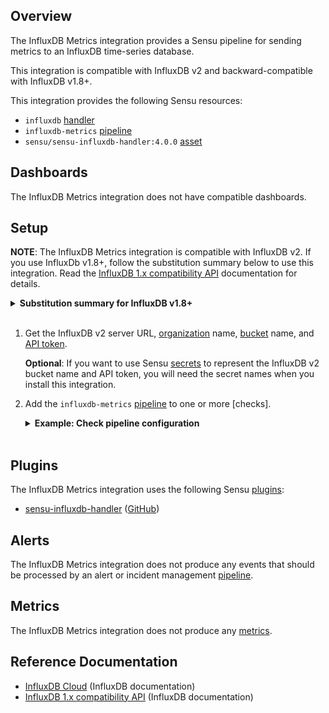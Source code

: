 ## Overview

<!-- Sensu Integration description; supports markdown -->

The InfluxDB Metrics integration provides a Sensu pipeline for sending metrics to an InfluxDB time-series database.

This integration is compatible with InfluxDB v2 and backward-compatible with InfluxDB v1.8+.

<!-- Provide a high level overview of the integration contents (e.g. checks, filters, mutators, handlers, assets, etc) -->

This integration provides the following Sensu resources:

* `influxdb` [handler]
* `influxdb-metrics` [pipeline]
* `sensu/sensu-influxdb-handler:4.0.0` [asset]

## Dashboards

<!-- List of supported dashboards w/ screenshots (supports png, jpeg, and gif images; relative paths only; e.g. `![](img/dashboard-1.png)` )-->

The InfluxDB Metrics integration does not have compatible dashboards.

## Setup

<!-- Sensu Integration setup instructions, including Sensu agent configuration and external component configuration -->
<!-- EXAMPLE: what configuration (if any) is required in a third-party service to enable monitoring? -->

**NOTE**: The InfluxDB Metrics integration is compatible with InfluxDB v2. If you use InfluxDb v1.8+, follow the substitution summary below to use this integration. Read the [InfluxDB 1.x compatibility API] documentation for details.

<details><summary><strong>Substitution summary for InfluxDB v1.8+</strong></summary>

If you use InfluxDB v1.8+, use the following substitutions to install this integration:

- Use an empty string for the organization name.
- Use [database and retention policy mapping] (e.g. `sensu/autogen`) for the bucket name. To use the default retention policy, use only the database name (e.g. `sensu`).
- Use the InfluxDB username and password separated by a colon to create an API token: `<USERNAME>:<PASSWORD>`. If the InfluxDB server doesn't require authentication, use an empty string (`""`). 

</details>
<br>

1. Get the InfluxDB v2 server URL, [organization] name, [bucket] name, and [API token].

   **Optional**: If you want to use Sensu [secrets] to represent the InfluxDB v2 bucket name and API token, you will need the secret names when you install this integration.

1. Add the `influxdb-metrics` [pipeline] to one or more [checks].

   <details><summary><strong>Example: Check pipeline configuration</strong></summary>

   ```yaml
   spec:
     pipelines:
       - api_version: core/v2
         type: Pipeline
         name: influxdb-metrics
   ```

   </details>
   <br>

## Plugins

<!-- Links to any Sensu Integration dependencies (i.e. Sensu Plugins) -->

The InfluxDB Metrics integration uses the following Sensu [plugins]:

- [sensu-influxdb-handler][sensu-influxdb-handler-bonsai] ([GitHub][sensu-elasticsearch-influxdb-github])

## Alerts

<!-- List of all alerts generated by this integration. -->

The InfluxDB Metrics integration does not produce any events that should be processed by an alert or incident management [pipeline].

## Metrics

<!-- List of all metrics or events collected by this integration. -->

The InfluxDB Metrics integration does not produce any [metrics].

## Reference Documentation

<!-- Please provide links to any relevant reference documentation to help users learn more and/or troubleshoot this integration. -->

- [InfluxDB Cloud] (InfluxDB documentation)
- [InfluxDB 1.x compatibility API] (InfluxDB documentation)


<!-- Links -->
[check]: https://docs.sensu.io/sensu-go/latest/observability-pipeline/observe-schedule/checks/
[asset]: https://docs.sensu.io/sensu-go/latest/plugins/assets/
[subscription]: https://docs.sensu.io/sensu-go/latest/observability-pipeline/observe-schedule/subscriptions/
[agents]: https://docs.sensu.io/sensu-go/latest/observability-pipeline/observe-schedule/agent/
[annotation]: https://docs.sensu.io/sensu-go/latest/observability-pipeline/observe-schedule/agent/#general-configuration-flags
[plugins]: https://docs.sensu.io/sensu-go/latest/plugins/
[metrics]: https://docs.sensu.io/sensu-go/latest/observability-pipeline/observe-schedule/metrics/
[handler]: https://docs.sensu.io/sensu-go/latest/observability-pipeline/observe-process/handlers/
[tokens]: https://docs.sensu.io/sensu-go/latest/observability-pipeline/observe-schedule/tokens/
[secrets]: https://docs.sensu.io/sensu-go/latest/reference/secrets/
[pipeline]: https://docs.sensu.io/sensu-go/latest/observability-pipeline/observe-process/pipelines/
[API token]: https://docs.influxdata.com/influxdb/cloud/security/tokens/
[organization]: https://docs.influxdata.com/influxdb/cloud/organizations/
[bucket]: https://docs.influxdata.com/influxdb/cloud/organizations/buckets/
[InfluxDB 1.x compatibility API]: https://docs.influxdata.com/influxdb/cloud/reference/api/influxdb-1x/
[sensu-influxdb-handler]: https://github.com/sensu/sensu-influxdb-handler
[sensu-influxdb-handler-bonsai]: https://bonsai.sensu.io/assets/sensu/sensu-influxdb-handler
[sensu-elasticsearch-influxdb-github]: https://github.com/sensu/sensu-influxdb-handler
[InfluxDB Cloud]: https://docs.influxdata.com/influxdb/cloud/
